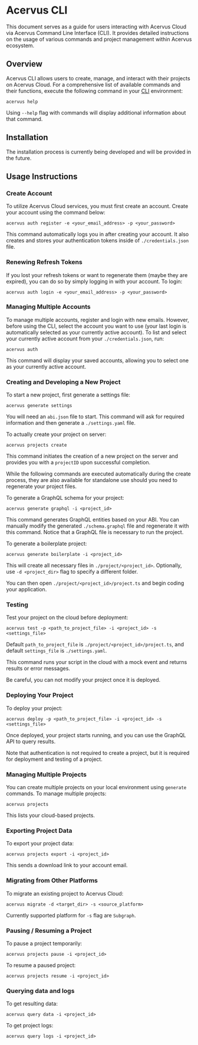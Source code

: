# Acervus CLI

This document serves as a guide for users interacting with Acervus Cloud via Acervus Command Line Interface (CLI). It provides detailed instructions on the usage of various commands and project management within Acervus ecosystem.

## Overview

Acervus CLI allows users to create, manage, and interact with their projects on Acervus Cloud. For a comprehensive list of available commands and their functions, execute the following command in your [CLI](https://google.com) environment:

```
acervus help
```

Using `--help` flag with commands will display additional information about that command.

## Installation

The installation process is currently being developed and will be provided in the future.

## Usage Instructions

### Create Account

To utilize Acervus Cloud services, you must first create an account. Create your account using the command below:

```
acervus auth register -e <your_email_address> -p <your_password>
```

This command automatically logs you in after creating your account. It also creates and stores your authentication tokens inside of `./credentials.json` file.

### Renewing Refresh Tokens

If you lost your refresh tokens or want to regenerate them (maybe they are expired), you can do so by simply logging in with your account. To login:

```
acervus auth login -e <your_email_address> -p <your_password>
```

### Managing Multiple Accounts

To manage multiple accounts, register and login with new emails. However, before using the CLI, select the account you want to use (your last login is automatically selected as your currently active account). To list and select your currently active account from your `./credentials.json`, run:


```
acervus auth
```

This command will display your saved accounts, allowing you to select one as your currently active account.

### Creating and Developing a New Project

To start a new project, first generate a settings file:

```
acervus generate settings
```

You will need an `abi.json` file to start. This command will ask for required information and then generate a `./settings.yaml` file.

To actually create your project on server:

```
acervus projects create
```

This command initiates the creation of a new project on the server and provides you with a `projectID` upon successful completion.

While the following commands are executed automatically during the create process, they are also available for standalone use should you need to regenerate your project files.

To generate a GraphQL schema for your project:

```
acervus generate graphql -i <project_id>
```

This command generates GraphQL entities based on your ABI. You can manually modify the generated `./schema.graphql` file and regenerate it with this command. Notice that a GraphQL file is necessary to run the project.

To generate a boilerplate project:

```
acervus generate boilerplate -i <project_id>
```

This will create all necessary files in `./project/<project_id>`. Optionally, use `-d <project_dir>` flag to specify a different folder.

You can then open `./project/<project_id>/project.ts` and begin coding your application.

### Testing

Test your project on the cloud before deployment:

```
acervus test -p <path_to_project_file> -i <project_id> -s <settings_file>
```

Default `path_to_project_file` is `./project/<project_id>/project.ts`, and default `settings_file` is `./settings.yaml`. 

This command runs your script in the cloud with a mock event and returns results or error messages.

Be careful, you can not modify your project once it is deployed.

### Deploying Your Project

To deploy your project:

```
acervus deploy -p <path_to_project_file> -i <project_id> -s <settings_file>
```

Once deployed, your project starts running, and you can use the GraphQL API to query results.

Note that authentication is not required to create a project, but it is required for deployment and testing of a project.

### Managing Multiple Projects

You can create multiple projects on your local environment using `generate` commands. To manage multiple projects:

```
acervus projects
```

This lists your cloud-based projects. 

### Exporting Project Data

To export your project data:

```
acervus projects export -i <project_id> 
```

This sends a download link to your account email.

### Migrating from Other Platforms

To migrate an existing project to Acervus Cloud:

```
acervus migrate -d <target_dir> -s <source_platform>
```

Currently supported platform for `-s` flag are `Subgraph`.


### Pausing / Resuming a Project

To pause a project temporarily:

```
acervus projects pause -i <project_id>
```

To resume a paused project:

```
acervus projects resume -i <project_id>
```

### Querying data and logs

To get resulting data:

```
acervus query data -i <project_id>
```

To get project logs:

```
acervus query logs -i <project_id>
```